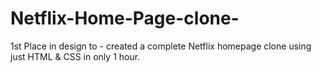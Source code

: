 # Netflix-Home-Page-clone-
1st Place in design to - created a complete Netflix homepage clone using just HTML &amp; CSS in only 1 hour.
